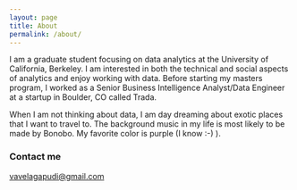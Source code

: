 ```yaml
---
layout: page
title: About
permalink: /about/
---
```


I am a graduate student focusing on data analytics at the University of California, Berkeley. I am interested in both the technical and social aspects of analytics and enjoy working with data. Before starting my masters program, I worked as a Senior Business Intelligence Analyst/Data Engineer at a startup in Boulder, CO called Trada.

When I am not thinking about data, I am day dreaming about exotic places that I want to travel to. The background music in my life is most likely to be made by Bonobo. My favorite color is purple (I know :-) ).

### Contact me

[vavelagapudi@gmail.com](mailto:vavelagapudi@gmail.com)
